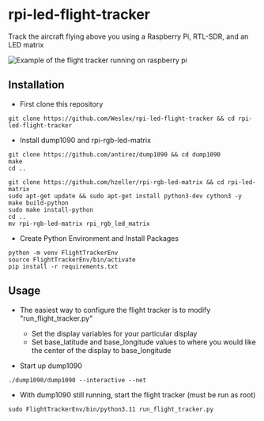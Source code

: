 # rpi-led-flight-tracker
Track the aircraft flying above you using a Raspberry Pi, RTL-SDR, and an LED matrix

![Example of the flight tracker running on raspberry pi](https://github.com/Weslex/rpi-led-flight-tracker/blob/main/example_img.png)

## Installation
- First clone this repository
```
git clone https://github.com/Weslex/rpi-led-flight-tracker && cd rpi-led-flight-tracker
```

- Install dump1090 and rpi-rgb-led-matrix
```
git clone https://github.com/antirez/dump1090 && cd dump1090
make
cd ..

git clone https://github.com/hzeller/rpi-rgb-led-matrix && cd rpi-led-matrix
sudo apt-get update && sudo apt-get install python3-dev cython3 -y
make build-python 
sudo make install-python
cd ..
mv rpi-rgb-led-matrix rpi_rgb_led_matrix

```
- Create Python Environment and Install Packages
```
python -m venv FlightTrackerEnv
source FlightTrackerEnv/bin/activate
pip install -r requirements.txt
```

## Usage
- The easiest way to configure the flight tracker is to modify "run_flight_tracker.py"
    - Set the display variables for your particular display
    - Set base_latitude and base_longitude values to where you would like the center of the display to base_longitude

- Start up dump1090
```
./dump1090/dump1090 --interactive --net
```

- With dump1090 still running, start the flight tracker (must be run as root)
```
sudo FlightTrackerEnv/bin/python3.11 run_flight_tracker.py
```






